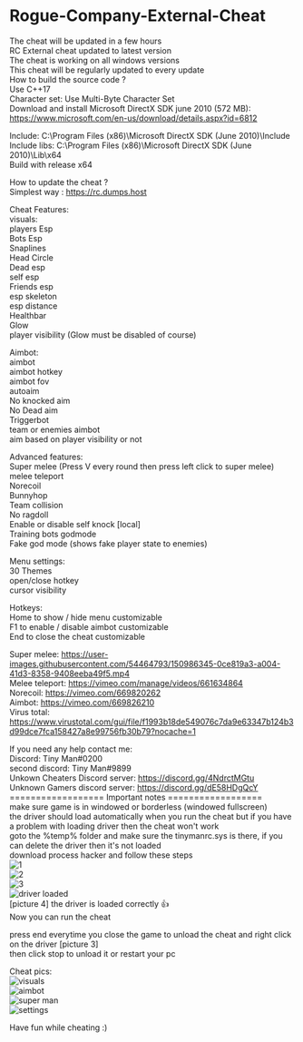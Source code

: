 # Rogue-Company-External-Cheat
The cheat will be updated in a few hours
\
RC External cheat updated to latest version
\
The cheat is working on all windows versions
\
This cheat will be regularly updated to every update
\
How to build the source code ?
\
Use C++17
\
Character set: Use Multi-Byte Character Set
\
Download and install Microsoft DirectX SDK june 2010 (572 MB):
\
https://www.microsoft.com/en-us/download/details.aspx?id=6812

Include: C:\Program Files (x86)\Microsoft DirectX SDK (June 2010)\Include
\
Include libs: C:\Program Files (x86)\Microsoft DirectX SDK (June 2010)\Lib\x64
\
Build with release x64

How to update the cheat ?
\
Simplest way : https://rc.dumps.host

Cheat Features:
\
visuals:
\
players Esp
\
Bots Esp
\
Snaplines
\
Head Circle
\
Dead esp
\
self esp
\
Friends esp
\
esp skeleton
\
esp distance
\
Healthbar
\
Glow
\
player visibility (Glow must be disabled of course)

Aimbot:
\
aimbot
\
aimbot hotkey
\
aimbot fov
\
autoaim
\
No knocked aim
\
No Dead aim
\
Triggerbot
\
team or enemies aimbot
\
aim based on player visibility or not

Advanced features:
\
Super melee (Press V every round then press left click to super melee)
\
melee teleport
\
Norecoil
\
Bunnyhop
\
Team collision
\
No ragdoll
\
Enable or disable self knock [local]
\
Training bots godmode
\
Fake god mode (shows fake player state to enemies)

Menu settings:
\
30 Themes
\
open/close hotkey
\
cursor visibility

Hotkeys:
\
Home to show / hide menu customizable
\
F1 to enable / disable aimbot customizable
\
End to close the cheat customizable

Super melee: https://user-images.githubusercontent.com/54464793/150986345-0ce819a3-a004-41d3-8358-9408eeba49f5.mp4
\
Melee teleport: https://vimeo.com/manage/videos/661634864
\
Norecoil: https://vimeo.com/669820262
\
Aimbot: https://vimeo.com/669826210
\
Virus total:
\
https://www.virustotal.com/gui/file/f1993b18de549076c7da9e63347b124b3d99dce7fca158427a8e99756fb30b79?nocache=1

If you need any help contact me:
\
Discord: Tiny Man#0200
\
second discord: Tiny Man#9899
\
Unkown Cheaters Discord server: https://discord.gg/4NdrctMGtu
\
Unknown Gamers discord server: https://discord.gg/dE58HDgQcY
\
================== Important notes ==================
\
make sure game is in windowed or borderless (windowed fullscreen)
\
the driver should load automatically when you run the cheat but if you have a problem with loading driver then the cheat won't work
\
goto the %temp% folder and make sure the tinymanrc.sys is there, if you can delete the driver then it's not loaded
\
download process hacker and follow these steps
\
![1](https://user-images.githubusercontent.com/54464793/151290084-0497748f-95cf-480e-b34c-09e8845c592d.png)
\
![2](https://user-images.githubusercontent.com/54464793/151290086-a3991ec4-4451-464c-9eb0-e1b0d325e1b5.png)
\
![3](https://user-images.githubusercontent.com/54464793/151290080-a96b375e-33f1-46a3-ac38-2b7c5fa0a93d.png)
\
![driver loaded](https://user-images.githubusercontent.com/54464793/151296505-5b8d48e3-932a-4abc-b9db-1753292a699c.png)
\
[picture 4] the driver is loaded correctly 👍
\
Now you can run the cheat

press end everytime you close the game to unload the cheat
and right click on the driver [picture 3]
\
then click stop to unload it
or restart your pc

Cheat pics:
\
![visuals](https://user-images.githubusercontent.com/54464793/151306410-2e3db0ab-fdf4-402d-9ede-513d96ee4b3e.png)
\
![aimbot](https://user-images.githubusercontent.com/54464793/151306429-691519c5-64f4-4e6a-bf6d-bb6a8a7aa283.png)
\
![super man](https://user-images.githubusercontent.com/54464793/151306436-ffe7bfc7-9a17-4e96-b308-a277d51cd082.png)
\
![settings](https://user-images.githubusercontent.com/54464793/151306451-600847c1-a5b4-47c7-b6c8-09b79b1e9434.png)

Have fun while cheating :)

